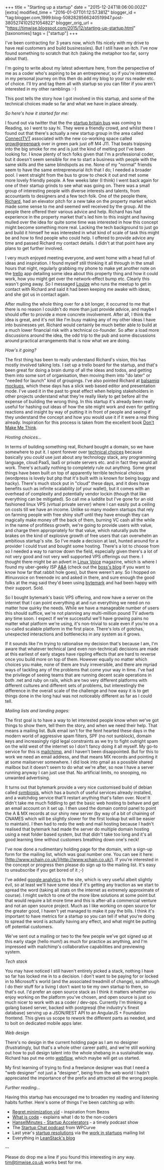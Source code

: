 +++
title = "Starting up a startup"
date = "2015-12-24T18:06:00.002Z"
[extra]
modified_time = "2016-01-07T01:12:57.381Z"
blogger_id = "tag:blogger.com,1999:blog-5082828566240519947.post-3805274102521054822"
blogger_orig_url = "https://timwise.blogspot.com/2015/12/starting-up-startup.html"
[taxonomies]
tags = ["startup"]
+++

I've been contracting for 3 years now, which fits nicely with my drive to have real customers and build business(es). But I still have an itch. I've now found something to scratch that itch (taking the metaphor too far, sorry about that).  

I'm going to write about my latest adventure here, from the perspective of me as a coder who's aspiring to be an entrepreneur, so if you're interested in my personal journey on this then do add my blog to your rss reader etc. of choice. I'll try and tag them all with startup so you can filter if you aren't interested in my other ramblings :-)  

This post tells the story how I got involved in this startup, and some of the technical choices made so far and what we have in place already.  

_So here's how it started for me:_  

I found out via twitter that the the [startup britain bus](http://www.startupbritain.org/bus-tour) was coming to Reading, so I went to say hi. They were a friendly crowd, and whilst there I found out that there's actually a new startup group in the area called [ConnectTVT](http://www.connecttvt.co.uk/) associated with the new co-working space called [grow@greenpark](http://growgreenpark.co.uk/) over in green park just off M4 J11\. That beats traipsing into the big smoke for me and is just the kind of melting pot I've been looking for. I know plenty of tech folks given that I'm a professional coder, but it doesn't seem sensible for me to start a business with people with the same skills and the same blindspots as me. None of my "normal" friends seem to have the same entrepreneurial itch that I do; I needed a broader pool. I went straight from the bus to grow to check it out and met some more lovely friendly people. A few weeks later (I think) I went back again for one of their startup grinds to see what was going on. There was a small group of interesting people with diverse interests and talents, from accountants to designers and a few tech folk. One of the people there, [Richard](http://somelivingroom.blogspot.co.uk/), had an elevator pitch for a new take on the property market which made some sense to me and seemed well received by the group. All the people there offered their various advice and help. Richard has had experience in the property market that's led him to this insight and having mulled over the idea for quite some time was interested in how this concept might become something more real. Lacking the tech background to just go and build it himself he was interested in what kind of scale of task this might be and how to find people who could help. I offered to provide advice any time and passed Richard my contact details. I didn't at that point have any plans to get further involved.  

I very much enjoyed meeting everyone, and went home with a head full of ideas and inspiration. I found myself still thinking it all through in the small hours that night, regularly grabbing my phone to make yet another note on the [trello](https://trello.com/) app detailing some idea about this property thing and how it could work, how you might get over the network-effect bump etc. Clearly this wasn't going away. So I messaged [Louize](https://www.linkedin.com/in/louize) who runs the meetup to get in contact with Richard and said it had been keeping me awake with ideas, and she got us in contact again.  

After mulling the whole thing over for a bit longer, it occurred to me that there is no reason I couldn't do more than just provide advice, and maybe I should offer to provide a more concrete involvement. After all, I think the idea is great, and it's not like I'm busy making any of my other ideas I have into businesses yet. Richard would certainly be much better able to build at a much lower financial risk with a technical co-founder. So after a load more discussions around the idea, the odd trip to the pub and some discussions around practical arrangements that is now what we are doing.  

_How's it going?_  

The first thing has been to really understand Richard's vision, this has mostly involved talking lots. I set up a trello board for the startup, and that's been great for doing a brain dump of all the ideas and todos, and getting them into some sort of organisation, then moving them into "do later" or "needed for launch" kind of groupings. I've also pointed Richard at [balsamiq mockups](https://balsamiq.com/products/mockups/), which these days has a slick web based editor and presentation mode. I've used it in the past to great effect when helping stakeholders in other projects understand what they're really likely to get before all the expense of building the wrong thing. In this startup it's already been really useful for hashing out ideas of how the site might work and even for getting reactions and insight by way of putting it in front of people and seeing if they understand the concept and how you would use it if it were a real thing already. Inspiration for this process is taken from the excellent book [Don't Make Me Think](http://www.amazon.co.uk/Dont-Make-Think-Revisited-Usability/dp/0321965515).  

_Hosting choices..._  

In terms of building something real, Richard bought a domain, so we have somewhere to put it. I spent forever over [technical choices](http://www.commitstrip.com/en/2015/12/09/this-language-sucks/) because basically you _could_ use just about any technology stack, any programming language, cloud PaaS, IaaS or private servers etc. and in fact they would all work. There's actually nothing to completely rule out anything. Some great things have been built on top of apparently terrible technical choices (wordpress is lovely but php that it's built with is known for being buggy and hacky). There's much stock put in "cloud" these days, and it does have benefits such as infinite scalability (of your wallet), but it comes with an overhead of complexity and potentially vendor lockin (though that like everything can be mitigated). So call me a luddite but I've gone for an old fashioned linux VPS (virtual private server) where I can easily put a ceiling on costs till we have an income. Unlike so many modern startups that rely on farming people with free shiny stuff until they have enough they can magically make money off the back of them, burning VC cash all the while in the name of profitless growth, we're going to provide users with value, and charge them appropriately for that value, which naturally puts the brakes on the kind of explosive growth of free users that can overwhelm an ambitious startup's site. So I've made a decision at last, hunted around for a provider I could trust and bought some hosting. There's a lot to choose from so I needed a way to narrow down the field, especially given there's a lot of not very good and not very well supported VPS offerings out there. I thought there might be an advert in [Linux Voice](https://www.linuxvoice.com/) magazine, which is where I found my uber-geeky ISP [A&A](http://aa.net.uk/) (check out the [boss's blog](http://www.revk.uk/) if you want to know how far that rabbit hole goes), but there weren't any. So I hopped on #linuxvoice on freenode irc and asked in there, and sure enough the good folks at the mag said they'd been using [bytemark](https://www.bytemark.co.uk/) and had been happy with their support. Sold.  

So I bought bytemark's basic VPS offering, and now have a server on the internet that I can point everything at and run everything we need on no matter how quirky the needs. While we have a manageable number of users this should suffice, we're not planning any multi-million pound TV adverts any time soon. I expect if we're successful we'll have growing pains no matter what platform we're using, it's non-trivial to scale even if you're on a so-called scalable platform in the first place. There's lots of gotchas, unexpected interactions and bottlenecks in any system as it grows.  

If it sounds like I'm trying to rationalise my decision that's because I am, I'm aware that whatever technical (and even non-technical) decisions are made at this earliest of early stages have rippling effects that are hard to reverse once you build more on top of them. However equally no matter which choices you make, none of them are truly irreversible, and there are myriad ways of tackling any of the problems that come your way in time. I've had the privilege of seeing teams that are running decent scale operations in both .net and ruby on rails, which are two very different platforms with different cultures and different sets of problems, but interestingly the difference in the overall scale of the challenge and how easy it is to get things done in the long haul was not noticeably different as far as I could tell.  

_Mailing lists and landing pages:_  

The first goal is to have a way to let interested people know when we've got things to show them, tell them the story, and when we need their help. That means a mailing list. Bulk email isn't for the feint hearted these days in the modern world of aggressive spam filters, SPF (no not sunblock), domain keys and increasingly rigid legal constraints as we try to fight outright spam on the wild west of the internet so I don't fancy doing it all myself. My go-to service for this is [mailchimp](http://mailchimp.com/), and I haven't been disappointed. But for this to work we need an email address, and that means MX records and pointing it at some mailserver somewhere. I did look into gmail as a possible shared mailbox but it doesn't seem to do what we're after, so now I have a server running anyway I can just use that. No artificial limits, no snooping, no unwanted advertising.  

It turns out that bytemark provide a very nice customised build of debian called [symbiosis](http://symbiosis.bytemark.co.uk/), which has a bunch of useful services already installed, and a watchdog service that'll restart anything that's fallen over. Nice! It didn't take me much fiddling to get the basic web hosting to behave and get an email account on it set up. I then used the domain control panel to point the A & MX records at our shiny new server (by way of a bit of chaining of CNAMES which will be slightly slower for the first lookup but will be easier to maintain). I then had to redo the web and mail hosting because I hadn't realised that bytemark had made the server do multiple domain hosting using a neat folder based system, but that didn't take too long and it's all good learning time without customers breathing down one's neck!  

I've now done a rudimentary holding page for the domain, with a sign-up form for the mailing list, which was goal number one. You can see it here: [http://www.xchain.co.uk/](http://www.xchain.co.uk/). If you're interested in the concept or progress then please do sign up to the mailing list. It's easy to unsubscribe if you get bored of it ;-)  

I've added [google analytics](https://www.google.com/analytics/) to the site, which is very useful albeit slightly evil, so at least we'll have some idea if it's getting any traction as we start to spread the word (taking all stats on the internet as extremely approximate of course). I might switch to one of the more libre solutions at some point but that would require a bit more time and this is after-all a commercial venture and not an open source project. Much as I like working on open source for the greater good, I haven't yet managed to make it pay the bills. I think it's important to have metrics for a startup so you can tell if what you're doing to spread the word is actually having any effect, and what might be putting off potential customers.  

We've sent out a mailing or two to the few people we've got signed up at this early stage (hello mum!) as much for practice as anything, and I'm impressed with mailchimp's collaborative capabilities and previewing system.  

_Tech stack_  

You may have noticed I still haven't entirely picked a stack, nothing I have so far has locked me in to a decision. I don't want to be paying for or locked in to Microsoft's world (and the associated treadmill of change), so although I do their stuff for a living I don't want to tie my own startup to them, so that's out. I'd prefer an open source stack as I think it matters whether you enjoy working on the platform you've chosen, and open source is just so much nicer to work with as a coder / dev-ops. Currently I'm thinking a golang based server, backed with postgresql (the industry's finest database) serving up a JSON/REST API to an AngularJS + Foundation frontend. This gives us scope to rework the different parts as needed, and to bolt on dedicated mobile apps later.  

_Web design_  

There's no design in the current holding page as I am no designer (frustratingly, but that's a whole other career path), and we're still working out how to pull design talent into the whole shebang in a sustainable way. Richard has put me onto [webflow](https://webflow.com/), which maybe will get us started.  

My first learning of trying to find a freelance designer was that I need a "web designer" not just a "designer", being from the web world I hadn't appreciated the importance of the prefix and attracted all the wrong people.  

_Further reading..._  

Having this startup has encouraged me to broaden my reading and listening habits further. Here's some of things I've been catching up with:  

*   [Regret minimization vid](https://youtu.be/jwG_qR6XmDQ) - inspiration from Bezos
*   [What is code](http://www.bloomberg.com/graphics/2015-paul-ford-what-is-code/) - explains what I do to the non-coders
*   [HanselMinutes - Startup Accelerators](http://hanselminutes.com/506/todays-startup-accelerators-john-henry-from-cofound-harlem) - a timely podcast show
*   The [Startup Chat podcast](https://wpcurve.com/startupchat/) from WPCurve
*   Last year's [startup resolutions](http://www.entrepreneur.com/article/241085) via the [work in startups](http://workinstartups.com/) mailing list
*   Everything in [LeanStack's blog](http://leanstack.com/blog/)

 --  

Please do drop me a line if you found this interesting in any way. [tim@timwise.co.uk](mailto:tim@timwise.co.uk) works best for me.
